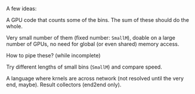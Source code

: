 
A few ideas:

A GPU code that counts some of the bins. The sum of these should do the whole.

Very small number of them (fixed number: `SmallM`), doable on a large number of GPUs, no need for global (or even shared) memory access.

How to pipe these? (while incomplete)

Try different lengths of small bins (`SmallM`) and compare speed.

A language where krnels are across network (not resolved until the very end, maybe). Result collectors (end2end only).
